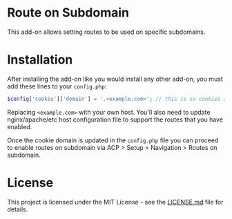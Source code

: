 # Route on Subdomain
This add-on allows setting routes to be used on specific subdomains.

# Installation
After installing the add-on like you would install any other add-on, you must add these lines to your `config.php`:
```php
$config['cookie']['domain'] = '.<example.com>'; // this is so cookies are available on every sub-domain
```
Replacing `<example.com>` with your own host. You'll also need to update nginx/apache/etc host configuration file to
support the routes that you have enabled.

Once the cookie domain is updated in the `config.php` file you can proceed to enable routes on subdomain via ACP > Setup > Navigation > Routes on subdomain.

# License
This project is licensed under the MIT License - see the [LICENSE.md](LICENSE.md) file for details.